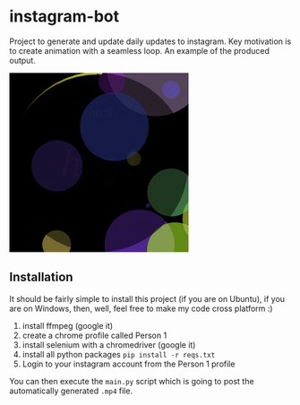 # instagram-bot
Project to generate and update daily updates to instagram. 
Key motivation is to create animation with a seamless loop. An example of the 
produced output.

![](examples/o.gif)

## Installation
It should be fairly simple to install this project (if you are on Ubuntu), if 
you are on Windows, then, well, feel free to make my code cross platform :)

1. install ffmpeg (google it)
2. create a chrome profile called Person 1
3. install selenium with a chromedriver (google it)
4. install all python packages `pip install -r reqs.txt`
5. Login to your instagram account from the Person 1 profile

You can then execute the `main.py` script which is going to post the 
automatically generated `.mp4` file.

